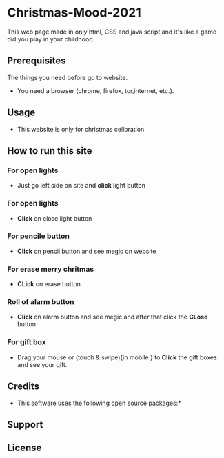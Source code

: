 # Christmas-Mood-2021
This web page made in only html, CSS and java script and it's like a game did you play in your childhood.

## Prerequisites
The things you need before go to website.
* You need a browser (chrome, firefox, tor,internet, etc.).

## Usage
* This website is only for christmas celibration

## How to run this site 

### For open lights
* Just go left side on site and **click** light button

### For open lights 
* **Click** on close light button

### For pencile button
* **Click** on pencil button and see megic on website

### For erase merry chritmas
* **CLick** on erase button

### Roll of alarm button
* **Click** on alarm button and see megic and after that click the **CLose** button

### For gift box
 * Drag your mouse or (touch & swipe){in mobile } to **Click** the gift boxes and see your gift.
 

## Credits
* This software uses the following open source packages:*


## Support


## License